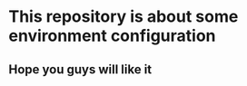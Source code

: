 This repository is about some environment configuration
========================================================
Hope you guys will like it
--------------------------------------------------------
